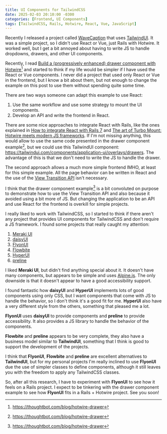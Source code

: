 ```yaml
---
title: UI Components for TailwindCSS
date: 2025-02-03 20:10:00 -0300
categories: [Frontend, UI Components]
tags: [TailwindCSS, Rails, Hotwire, React, Vue, JavaScript]
---
```


Recently I released a project called [WaveCaption](https://wavecaption.com) that uses [TailwindUI](https://tailwindui.com). It was a simple project, so I didn't use React or Vue, just Rails with Hotwire. It worked well, but I get a bit annoyed about having to write JS to handle dropdowns, drawers, and other UI components.

Recently, I read [Build a (progressively enhanced) drawer component with Hotwire](https://thoughtbot.com/blog/hotwire-drawer)[^1] and started to think if my life would be simpler if I have used the React or Vue components. I never did a project that used only React or Vue in the frontend, but I know a bit about them, but not enough to change the example on this post to use them without spending quite some time.

There are two ways someone can adapt this example to use React:

1. Use the same workflow and use some strategy to mount the UI components.
2. Develop an API and write the frontend in React.

There are some nice approaches to integrate React with Rails, like the ones explained in [How to integrate React with Rails 7](https://thoughtbot.com/blog/how-to-integrate-react-rails) and [The art of Turbo Mount: Hotwire meets modern JS frameworks](https://evilmartians.com/chronicles/the-art-of-turbo-mount-hotwire-meets-modern-js-frameworks). If I'm not missing anything, this would allow to use the same code presented in the drawer component example[^1], but we could use this TailwindUI component: <https://tailwindui.com/components/application-ui/overlays/drawers>. The advantage of this is that we don't need to write the JS to handle the drawer.

The second approach allows a much more simple frontend IMHO, at least for this simple example. All the page behavior can be written in React and the use of the [View Transition API](https://developer.mozilla.org/en-US/docs/Web/API/View_Transition_API) isn't necessary.

I think that the drawer component example[^1] is a bit convoluted on purpose to demonstrate how to use the View Transition API and also because it avoided using a bit more of JS. But changing the application to be an API and use React for the frontend is overkill for simple projects.

I really liked to work with TailwindCSS, so I started to think if there aren't any project that provides UI components for TailwindCSS and don't require a JS framework. I found some projects that really caught my attention:

1. [Meraki UI](https://merakiui.com/)
2. [daisyUI](https://daisyui.com/)
3. [FlyonUI](https://flyonui.com/)
4. [Flowbite](https://flowbite.com/)
5. [HyperUI](https://www.hyperui.dev/)
6. [preline](https://preline.co/)

I liked **Meraki UI**, but didn't find anything special about it. It doesn't have many components, but appears to be simple and uses [Alpine.js](https://alpinejs.dev/). The only downside is that it doesn't appear to have a good accessibility support.

I found fantastic how **daisyUI** and **HyperUI** implements lots of good components using only CSS, but I want components that come with JS to handle the behavior, so I don't think it's a good fit for me. **HyperUI** also have a very different style from the others, something that pleased me a lot.

**FlyonUI** uses **daisyUI** to provide components and **preline** to provide accessibility. It also provides a JS library to handle the behavior of the components.

**Flowbite** and **preline** appears to be very complete, they also have a business model similar to **TailwindUI**, something that I think is good to support the development of the projects.

I think that **FlyonUI**, **Flowbite** and **preline** are excellent alternatives to **TailwindUI**, but for my personal projects I'm really inclined to use **FlyonUI** due the use of simpler classes to define components, although it still leaves you with the freedom to apply any TailwindCSS classes.

So, after all this research, I have to experiment with **FlyonUI** to see how it feels on a Rails project. I expect to be tinkering with the drawer component example to see how **FlyonUI** fits in a Rails + Hotwire project. See you soon!

[^1]: <https://thoughtbot.com/blog/hotwire-drawer>